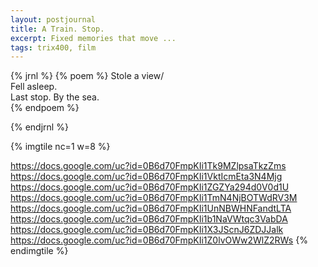 ```yaml
---
layout: postjournal
title: A Train. Stop.
excerpt: Fixed memories that move ...
tags: trix400, film
---
```



{% jrnl %}
{% poem %}
Stole a view/  
Fell asleep.  
Last stop. By the sea.  
{% endpoem %}

{% endjrnl %}


{% imgtile nc=1 w=8 %}
	
https://docs.google.com/uc?id=0B6d70FmpKIi1Tk9MZlpsaTkzZms https://docs.google.com/uc?id=0B6d70FmpKIi1VktIcmEta3N4Mjg 
https://docs.google.com/uc?id=0B6d70FmpKIi1ZGZYa294d0V0d1U https://docs.google.com/uc?id=0B6d70FmpKIi1TmN4NjBOTWdRV3M 
https://docs.google.com/uc?id=0B6d70FmpKIi1UnNBWHNFandtLTA https://docs.google.com/uc?id=0B6d70FmpKIi1b1NaVWtqc3VabDA 
https://docs.google.com/uc?id=0B6d70FmpKIi1X3JScnJ6ZDJJalk https://docs.google.com/uc?id=0B6d70FmpKIi1Z0lvOWw2WlZ2RWs 
{% endimgtile %}
